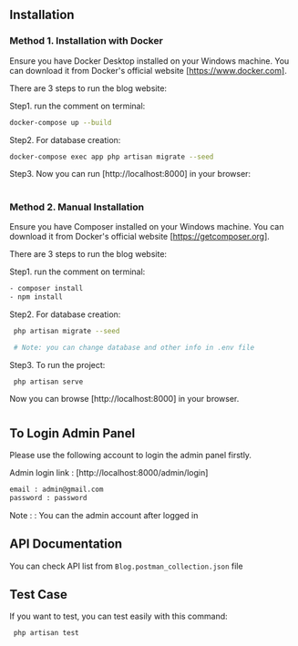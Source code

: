 
## Installation

### Method 1. Installation with Docker


Ensure you have Docker Desktop installed on your Windows machine. You can download it from Docker's official website [https://www.docker.com].

There are 3 steps to run the blog website:

Step1. run the comment on terminal:



```bash
docker-compose up --build
```

Step2. For database creation:

```bash
docker-compose exec app php artisan migrate --seed
```

Step3. Now you can run [http://localhost:8000] in your browser:

#

### Method 2. Manual Installation


Ensure you have Composer installed on your Windows machine. You can download it from Docker's official website [https://getcomposer.org].

There are 3 steps to run the blog website:

Step1. run the comment on terminal:


```bash
- composer install
- npm install
```

Step2. For database creation:

```bash
 php artisan migrate --seed

 # Note: you can change database and other info in .env file
```

Step3. To run the project:

```bash
 php artisan serve
```

Now you can browse [http://localhost:8000] in your browser.


#
## To Login Admin Panel
Please use the following account to login the admin panel firstly.

Admin login link :  [http://localhost:8000/admin/login]

```bash
email : admin@gmail.com
password : password
```
Note : : You can the admin account after logged in


## API Documentation

You can check API list from ``Blog.postman_collection.json`` file

## Test Case

If you want to test, you can test easily with this command:

```bash
 php artisan test
```